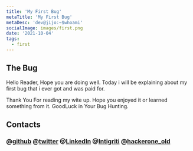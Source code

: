 ```yaml
---
title: 'My First Bug'
metaTitle: 'My First Bug'
metaDesc: 'dev@jijo:~$whoami'
socialImage: images/first.png
date: '2021-10-04'
tags:
  - first
---
```


## The Bug

Hello Reader, Hope you are doing well. Today i will be explaining about my first bug that i ever got and was paid for.

Thank You For reading my wite up. Hope you enjoyed it or learned something from it.
GoodLuck in Your Bug Hunting.

## Contacts

### @[github](https://github.com/crypt0g30rgy)  @[twitter](https://twitter.com/crypt0g30rgy) @[LinkedIn](https://www.linkedin.com/in/george-maina-waithaka-95a465214/)   @[Intigriti](https://app.intigriti.com/profile/g30rgyth3d4rk) @[hackerone_old](https://hackerone.com/crypt0p3n3tr4t0r?type=user)
